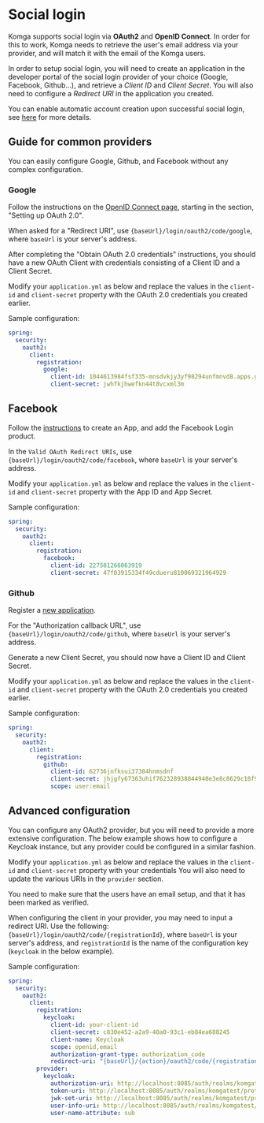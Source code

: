 # Social login <Badge text="0.130.0+" />

Komga supports social login via **OAuth2** and **OpenID Connect**. In order for this to work, Komga needs to retrieve the user's email address via your provider, and will match it with the email of the Komga users.

In order to setup social login, you will need to create an application in the developer portal of the social login provider of your choice (Google, Facebook, Github…), and retrieve a _Client ID_ and _Client Secret_. You will also need to configure a _Redirect URI_ in the application you created.

You can enable automatic account creation upon successful social login, see [here](/installation/configuration.md#komga-oauth2-account-creation-komga-oauth2-account-creation-true-false) for more details.

## Guide for common providers

You can easily configure Google, Github, and Facebook without any complex configuration.

### Google

Follow the instructions on the [OpenID Connect page](https://developers.google.com/identity/protocols/OpenIDConnect), starting in the section, "Setting up OAuth 2.0".

When asked for a "Redirect URI", use `{baseUrl}/login/oauth2/code/google`, where `baseUrl` is your server's address.

After completing the "Obtain OAuth 2.0 credentials" instructions, you should have a new OAuth Client with credentials consisting of a Client ID and a Client Secret.

Modify your `application.yml` as below and replace the values in the `client-id` and `client-secret` property with the OAuth 2.0 credentials you created earlier.

Sample configuration:
```yaml
spring:
  security:
    oauth2:
      client:
        registration:
          google:
            client-id: 1044613984fsf335-mnsdvkjy3yf98294unfmnvd8.apps.googleusercontent.com
            client-secret: jwhfkjhwefkn44t8vcxml3m
```

## Facebook

Follow the [instructions](https://developers.facebook.com/docs/development/register) to create an App, and add the Facebook Login product.

In the `Valid OAuth Redirect URIs`, use `{baseUrl}/login/oauth2/code/facebook`, where `baseUrl` is your server's address.

Modify your `application.yml` as below and replace the values in the `client-id` and `client-secret` property with the App ID and App Secret.

Sample configuration:
```yaml
spring:
  security:
    oauth2:
      client:
        registration:
          facebook:
            client-id: 227581266063919
            client-secret: 47f03915334f49cdueru810069321964929
```

### Github

Register a [new application](https://github.com/settings/applications/new).

For the "Authorization callback URL", use `{baseUrl}/login/oauth2/code/github`, where `baseUrl` is your server's address.

Generate a new Client Secret, you should now have a Client ID and Client Secret.

Modify your `application.yml` as below and replace the values in the `client-id` and `client-secret` property with the OAuth 2.0 credentials you created earlier.

Sample configuration:
```yaml
spring:
  security:
    oauth2:
      client:
        registration:
          github:
            client-id: 62736jnfksui37384hnmsdnf
            client-secret: jhjgfy67363uhif762328938844940e3e8c8629c18f9
            scope: user:email
```

## Advanced configuration

You can configure any OAuth2 provider, but you will need to provide a more extensive configuration. The below example shows how to configure a Keycloak instance, but any provider could be configured in a similar fashion.

Modify your `application.yml` as below and replace the values in the `client-id` and `client-secret` property with your credentials You will also need to update the various URIs in the `provider` section.

You need to make sure that the users have an email setup, and that it has been marked as verified.

When configuring the client in your provider, you may need to input a redirect URI. Use the following: `{baseUrl}/login/oauth2/code/{registrationId}`, where `baseUrl` is your server's address, and `registrationId` is the name of the configuration key (`keycloak` in the below example).

Sample configuration:
```yaml
spring:
  security:
    oauth2:
      client:
        registration:
          keycloak:
            client-id: your-client-id
            client-secret: c830e452-a2a9-40a0-93c1-eb84ea688245
            client-name: Keycloak
            scope: openid,email
            authorization-grant-type: authorization_code
            redirect-uri: "{baseUrl}/{action}/oauth2/code/{registrationId}"
        provider:
          keycloak:
            authorization-uri: http://localhost:8085/auth/realms/komgatest/protocol/openid-connect/auth
            token-uri: http://localhost:8085/auth/realms/komgatest/protocol/openid-connect/token
            jwk-set-uri: http://localhost:8085/auth/realms/komgatest/protocol/openid-connect/certs
            user-info-uri: http://localhost:8085/auth/realms/komgatest/protocol/openid-connect/userinfo
            user-name-attribute: sub
```
